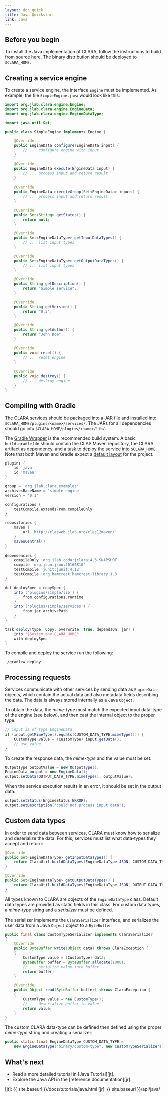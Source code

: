 ```yaml
---
layout: doc_quick
title: Java Quickstart
link: Java
---
```


## Before you begin

To install the Java implementation of CLARA,
follow the instructions to build from source
[here](https://github.com/JeffersonLab/clara-java#installation).
The binary distribution should be deployed to `$CLARA_HOME`.


## Creating a service engine

To create a service engine, the interface `Engine` must be implemented.
As example, the file `SimpleEngine.java` would look like this:

```java
import org.jlab.clara.engine.Engine;
import org.jlab.clara.engine.EngineData;
import org.jlab.clara.engine.EngineDataType;

import java.util.Set;

public class SimpleEngine implements Engine {

    @Override
    public EngineData configure(EngineData input) {
        // ... configure engine with input
    }

    @Override
    public EngineData execute(EngineData input) {
        // ... process input and return result
    }

    @Override
    public EngineData executeGroup(Set<EngineData> inputs) {
        // ... process input and return result
    }

    @Override
    public Set<String> getStates() {
        return null;
    }

    @Override
    public Set<EngineDataType> getInputDataTypes() {
        // ... list input types
    }

    @Override
    public Set<EngineDataType> getOutputDataTypes() {
        // ... list input types
    }

    @Override
    public String getDescription() {
        return "Simple service";
    }

    @Override
    public String getVersion() {
        return "0.5";
    }

    @Override
    public String getAuthor() {
        return "John Doe";
    }

    @Override
    public void reset() {
        // ... reset engine
    }

    @Override
    public void destroy() {
        // ... destroy engine
    }
}
```


## Compiling with Gradle

The CLARA services should be packaged into a JAR file and installed into
`$CLARA_HOME/plugins/<name>/services/`.
The JARs for all dependencies should go into
`$CLARA_HOME/plugins/<name>/lib/`.

The [Gradle Wrapper](https://docs.gradle.org/current/userguide/gradle_wrapper.html)
is the recommended build system.
A basic `build.gradle` file should contain the CLAS Maven repository,
the CLARA artifact as dependency,
and a task to deploy the service into `$CLARA_HOME`.
Note that both Maven and Gradle expect a
[default layout](https://docs.gradle.org/current/userguide/java_plugin.html#sec:java_project_layout)
for the project.

```groovy
plugins {
    id 'java'
    id 'maven'
}

group = 'org.jlab.clara.examples'
archivesBaseName = 'simple-engine'
version = '0.1'

configurations {
    testCompile.extendsFrom compileOnly
}

repositories {
    maven {
        url 'http://clasweb.jlab.org/clas12maven/'
    }
    mavenCentral()
}

dependencies {
    compileOnly 'org.jlab.coda:jclara:4.3-SNAPSHOT'
    compile 'org.json:json:20160810'
    testCompile 'junit:junit:4.12'
    testCompile 'org.hamcrest:hamcrest-library:1.3'
}

def deploySpec = copySpec {
    into ('plugins/simple/lib') {
        from configurations.runtime
    }
    into ('plugins/simple/services') {
        from jar.archivePath
    }
}

task deploy(type: Copy, overwrite: true, dependsOn: jar) {
    into "$System.env.CLARA_HOME"
    with deploySpec
}
```

To compile and deploy the service run the following:

```
./gradlew deploy
```


## Processing requests

Services communicate with other services by sending data as `EngineData` objects,
which contain the actual data and also metadata fields describing the data.
The data is always stored internally as a Java `Object`.

To obtain the data,
the *mime-type* must match the expected input data-type of the engine
(see below),
and then cast the internal object to the proper type.

```java
// input is of type EngineData
if (input.getMimeType().equals(CUSTOM_DATA_TYPE.mimeType())) {
    CustomType value = (CustomType) input.getData();
    // use value
}
```

To create the response data, the *mime-type* and the value must be set:

```java
OutputType outputValue = new OutputType();
EngineData output = new EngineData();
output.setData(OUTPUT_DATA_TYPE.mimeType(), outputValue);
```

When the service execution results in an error,
it should be set in the output data:

```java
output.setStatus(EngineStatus.ERROR);
output.setDescription("could not process input data");
```

## Custom data types

In order to send data between services,
CLARA must know how to serialize and deserialize the data.
For this, services must list what data-types they accept and return:

```java
@Override
public Set<EngineDataType> getInputDataTypes() {
    return ClaraUtil.buildDataTypes(EngineDataType.JSON, CUSTOM_DATA_TYPE);
}

@Override
public Set<EngineDataType> getOutputDataTypes() {
    return ClaraUtil.buildDataTypes(EngineDataType.JSON, OUTPUT_DATA_TYPE);
}
```

All types known to CLARA are objects of the `EngineDataType` class.
Default data types are provided as static fields in this class.
For custom data types, a *mime-type* string
and a *serializer* must be defined.

The serializer implements the `ClaraSerializer` interface, and serializes
the user data from a Java `Object` object to a `ByteBuffer`.

```java
public final class CustomTypeSerializer implements ClaraSerializer
{
    @Override
    public ByteBuffer write(Object data) throws ClaraException {
    {
        CustomType value = (CustomType) data;
        ByteBuffer buffer = ByteBuffer.allocate(1000);
        // ... serialize value into buffer
        return buffer;
    }

    @Override
    public Object read(ByteBuffer buffer) throws ClaraException {
    {
        CustomType value = new CustomType();
        // ... deserialize buffer to value
        return value;
    }
}
```

The custom CLARA data-type can be defined then
defined using the proper *mime-type* string and creating a serializer:

```java
public static final EngineDataType CUSTOM_DATA_TYPE =
    new EngineDataType("binary/custom-type", new CustomTypeSerializer());
```


## What's next

* Read a more detailed tutorial in [Java Tutorial][jt].
* Explore the Java API in the [reference documentation][jr].

[jt]: {{ site.baseurl }}/docs/tutorials/java.html
[jr]: {{ site.baseurl }}/api/java/
